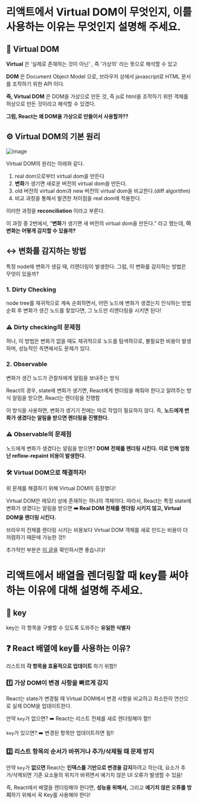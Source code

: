 # 리액트에서 Virtual DOM이 무엇인지, 이를 사용하는 이유는 무엇인지 설명해 주세요.

## 🐤 Virtual DOM

**Virtual** 은 ‘실제로 존재하는 것이 아닌’ , 즉 ‘가상의' 라는 뜻으로 해석할 수 있고

**DOM** 은 Document Object Model 으로, 브라우저 상에서 javascript로 HTML 문서를 조작하기 위한 API 이다.

**즉, Virtual DOM** 은 DOM을 가상으로 만든 것, 즉 js로 html을 조작하기 위한 객체를 허상으로 만든 것이라고 해석할 수 있겠다.

**그럼, React는 왜 DOM을 가상으로 만들어서 사용할까??**

## **⚙️ Virtual DOM의 기본 원리**

![image](https://github.com/user-attachments/assets/2b6e8770-cb39-4e47-be28-2ba642be34f6)


Virtual DOM의 원리는 아래와 같다.

<aside>

1. real dom으로부터 virtual dom을 만든다
2. **변화**가 생기면 새로운 버전의 virtual dom을 만든다.
3. old 버전의 virtual dom과 new 버전의 virtual dom을 비교한다.(diff algorithm)
4. 비교 과정을 통해서 발견한 차이점을 real dom에 적용한다.
</aside>

이러한 과정을 **reconciliation** 이라고 부른다.

이 과정 중 2번에서, “**변화**가 생기면 새 버전의 virtual dom을 만든다.” 라고 했는데,
**이 변화는 어떻게 감지할 수 있을까?**

## ↔️ 변화를 감지하는 방법

특정 node에 변화가 생길 때, 리렌더링이 발생한다. 그럼, 이 변화를 감지하는 방법은 무엇이 있을까?

### **1. Dirty Checking**

node tree를 재귀적으로 계속 순회하면서, 어떤 노드에 변화가 생겼는지 인식하는 방법
순회 후 변화가 생긴 노드를 찾았다면, 그 노드만 리렌더링을 시키면 된다!

### ⚠️ **Dirty checking의 문제점**

허나, 이 방법은 변화가 없을 때도 재귀적으로 노드를 탐색하므로, 불필요한 비용이 발생하며, 성능적인 측면에서도 문제가 있다.

### **2. Observable**

변화가 생긴 노드가 관찰자에게 알림을 보내주는 방식

React의 경우, state에 변화가 생기면, React에게 렌더링을 해줘야 한다고 알려주는 방식
알림을 받으면, React는 렌더링을 진행함

이 방식을 사용하면, 변화가 생기기 전에는 따로 작업이 필요하지 않다.
즉, **노드에게 변화가 생겼다는 알림을 받으면 렌더링을 진행한다.**

### ⚠️ **Observable의 문제점**

노드에게 변화가 생겼다는 알림을 받으면? **DOM** **전체를 렌더링 시킨다.
이로 인해 엄청난 reflow-repaint 비용이 발생한다.**

### 🛠️ **Virtual DOM으로 해결하자!**

위 문제를 해결하기 위해 Virtual DOM이 등장했다!

Virtual DOM은 메모리 상에 존재하는 하나의 객체이다.
따라서, React는 특정 state에 변화가 생겼다는 알림을 받으면
**➡️ Real DOM 전체를 렌더링 시키지 않고, Virtual DOM을 렌더링 시킨다.**

브라우저 전체를 렌더링 시키는 비용보다 Virtual DOM 객체를 새로 만드는 비용이 더 저렴하기 때문에 가능한 것!!

추가적인 부분은 [이 글](https://velog.io/@yesbb/virtual-dom%EC%9D%98-%EC%84%B1%EB%8A%A5%EC%9D%B4-%EB%8D%94-%EC%A2%8B%EC%9D%80%EC%9D%B4%EC%9C%A0)을 확인하시면 좋습니다!

# 리액트에서 배열을 렌더링할 때 key를 써야 하는 이유에 대해 설명해 주세요.

## 🔑 key

key는 각 항목을 구별할 수 있도록 도와주는 **유일한 식별자**

## ❓ React 배열에 key를 사용하는 이유?

리스트의 **각 항목을 효율적으로 업데이트** 하기 위함!!

### **1️⃣ 가상 DOM이 변경 사항을 빠르게 감지**

React는 state가 변경될 때 Virtual DOM에서 변경 사항을 비교하고 최소한의 연산으로 실제 DOM을 업데이트한다.

만약 `key`가 없으면? ➡️ React는 리스트 전체를 새로 렌더링해야 함!!

`key`가 있으면? ➡️ 변경된 항목만 업데이트하면 됨!!

### **2️⃣ 리스트 항목의 순서가 바뀌거나 추가/삭제될 때 문제 방지**

만약 `key`가 **없으면** React는 **인덱스를 기반으로 변경을 감지**하려고 하는데,
요소가 추가/삭제되면 기존 요소들의 위치가 바뀌면서 예기치 않은 UI 오류가 발생할 수 있음!

즉, React에서 배열을 렌더링해야 한다면, **성능을 위해서,** 그리고 **예기치 않은 오류를 방지**하기 위해서 꼭 Key를 사용해야 한다!
